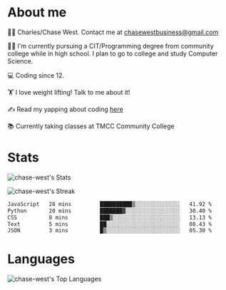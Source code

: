 # About me
🙋‍♂️ Charles/Chase West. Contact me at chasewestbusiness@gmail.com

👨‍🎓 I'm currently pursuing a CIT/Programming degree from community college
while in high school. I plan to go to college and study Computer Science. 

💻 Coding since 12.

🏋️ I love weight lifting! Talk to me about it! 

✍️ Read my yapping about coding [here](https://medium.com/@chase-west)

📚 Currently taking classes at TMCC Community College 

# Stats 

![chase-west's Stats](https://github-readme-stats.vercel.app/api?username=chase-west&theme=prussian&show_icons=true&hide_border=false&count_private=true)


![chase-west's Streak](https://github-readme-streak-stats.herokuapp.com/?user=chase-west&theme=prussian&hide_border=false)

<!--START_SECTION:waka-->

```txt
JavaScript   28 mins         ██████████▒░░░░░░░░░░░░░░   41.92 %
Python       20 mins         ███████▓░░░░░░░░░░░░░░░░░   30.40 %
CSS          8 mins          ███▒░░░░░░░░░░░░░░░░░░░░░   13.13 %
Text         5 mins          ██░░░░░░░░░░░░░░░░░░░░░░░   08.43 %
JSON         3 mins          █▒░░░░░░░░░░░░░░░░░░░░░░░   05.30 %
```

<!--END_SECTION:waka-->


# Languages 
![chase-west's Top Languages](https://github-readme-stats.vercel.app/api/top-langs/?username=chase-west&theme=prussian&show_icons=true&hide_border=false&layout=compact)


